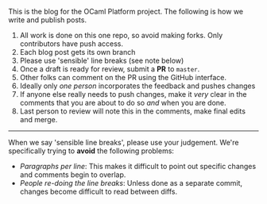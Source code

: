 This is the blog for the OCaml Platform project.
The following is how we write and publish posts.

1. All work is done on this one repo, so avoid making forks. Only contributors have push access.
2. Each blog post gets its own branch
3. Please use 'sensible' line breaks (see note below)
4. Once a draft is ready for review, submit a **PR** to `master`.
5. Other folks can comment on the PR using the GitHub interface.
6. Ideally only *one person* incorporates the feedback and pushes changes
7. If anyone else really needs to push changes, make it *very* clear in the comments that you are about to do so *and* when you are done.
8. Last person to review will note this in the comments, make final edits and merge.

****

When we say 'sensible line breaks', please use your judgement.
We're specifically trying to **avoid** the following problems:

- *Paragraphs per line*: This makes it difficult to point out specific changes and comments begin to overlap.
- *People re-doing the line breaks*: Unless done as a separate commit, changes become difficult to read between diffs.

